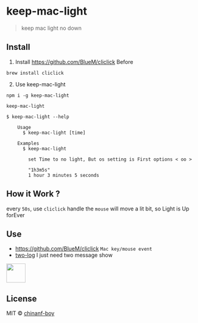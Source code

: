# keep-mac-light

> keep mac light no down

## Install

1. Install https://github.com/BlueM/cliclick Before

```
brew install cliclick
```

2. Use keep-mac-light

```
npm i -g keep-mac-light
```

```
keep-mac-light
```

```
$ keep-mac-light --help

	Usage
	  $ keep-mac-light [time]

	Examples
	  $ keep-mac-light

		set Time to no light, But os setting is First options < oo >

		"1h3m5s"
		1 hour 3 minutes 5 seconds
```

## How it Work ?

every `50s`, use `cliclick` handle the `mouse` will move a lit bit, so Light is Up forEver



## Use

- https://github.com/BlueM/cliclick `Mac key/mouse event`
- [two-log](https://github.com/chinanf-boy/two-log) I just need two message show

<a href="https://patreon.com/yobrave">
<img src="https://c5.patreon.com/external/logo/become_a_patron_button@2x.png" height="50">
</a>

## License

MIT © [chinanf-boy](http://llever.com)

